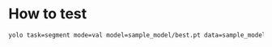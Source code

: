 # How to test
```bash
yolo task=segment mode=val model=sample_model/best.pt data=sample_model/dataset.yaml split=test save=True save_txt=True
```
